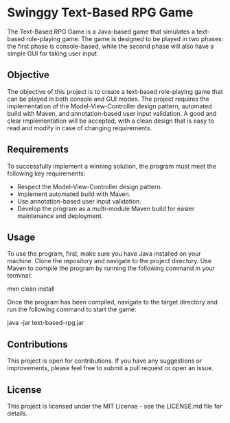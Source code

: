# Swinggy Text-Based RPG Game

The Text-Based RPG Game is a Java-based game that simulates a text-based role-playing game. The game is designed to be played in two phases: the first phase is console-based, while the second phase will also have a simple GUI for taking user input.

## Objective

The objective of this project is to create a text-based role-playing game that can be played in both console and GUI modes. The project requires the implementation of the Model-View-Controller design pattern, automated build with Maven, and annotation-based user input validation. A good and clear implementation will be accepted, with a clean design that is easy to read and modify in case of changing requirements.

## Requirements

To successfully implement a winning solution, the program must meet the following key requirements:

- Respect the Model-View-Controller design pattern.
- Implement automated build with Maven.
- Use annotation-based user input validation.
- Develop the program as a multi-module Maven build for easier maintenance and deployment.

## Usage

To use the program, first, make sure you have Java installed on your machine. Clone the repository and navigate to the project directory. Use Maven to compile the program by running the following command in your terminal:

mvn clean install

Once the program has been compiled, navigate to the target directory and run the following command to start the game:

java -jar text-based-rpg.jar

## Contributions

This project is open for contributions. If you have any suggestions or improvements, please feel free to submit a pull request or open an issue.

## License

This project is licensed under the MIT License - see the LICENSE.md file for details.
